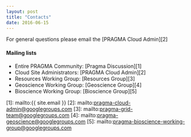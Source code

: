 ```yaml
---
layout: post
title: "Contacts"
date: 2016-06-15
---
```


For general questions please email the [PRAGMA Cloud Admin][2]

<div class="border">
  <h4>Mailing lists</h4>
</div>

* Entire PRAGMA Community: [Pragma Discussion][1]
* Cloud Site Administrators: [PRAGMA Cloud Admin][2] 
* Resources Working Group: [Resources Group][3]
* Geoscience Working Group: [Geoscience Group][4] 
* Bioscience Working Group: [Bioscience Group][5]

[1]: mailto:{{ site.email }}
[2]: mailto:pragma-cloud-admin@googlegroups.com
[3]: mailto:pragma-grid-team@googlegroups.com
[4]: mailto:pragma-geoscience@googlegroups.com
[5]: mailto:pragma-bioscience-working-group@googlegroups.com
